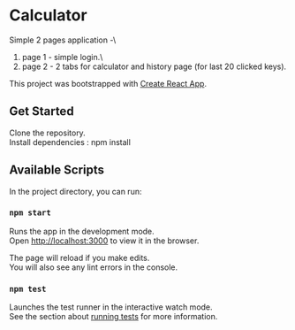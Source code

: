 # Calculator

Simple 2 pages application -\
1. page 1 - simple login.\
2. page 2 - 2 tabs for calculator and history page (for last 20 clicked keys).


This project was bootstrapped with [Create React App](https://github.com/facebook/create-react-app).

## Get Started

Clone the repository.\
Install dependencies : npm install


## Available Scripts

In the project directory, you can run:

### `npm start`

Runs the app in the development mode.\
Open [http://localhost:3000](http://localhost:3000) to view it in the browser.

The page will reload if you make edits.\
You will also see any lint errors in the console.

### `npm test`

Launches the test runner in the interactive watch mode.\
See the section about [running tests](https://facebook.github.io/create-react-app/docs/running-tests) for more information.

